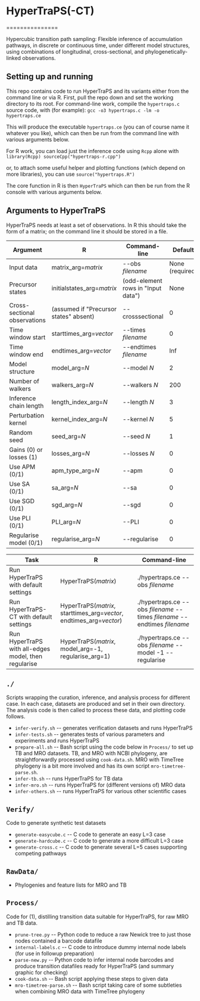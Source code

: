 # HyperTraPS(-CT)
===============

Hypercubic transition path sampling: Flexible inference of accumulation pathways, in discrete or continuous time, under different model structures, using combinations of longitudinal, cross-sectional, and phylogenetically-linked observations.

Setting up and running
-----------

This repo contains code to run HyperTraPS and its variants either from the command line or via R. First, pull the repo down and set the working directory to its root. For command-line work, compile the `hypertraps.c` source code, with (for example): 
`gcc -o3 hypertraps.c -lm -o hypertraps.ce`

This will produce the executable `hypertraps.ce` (you can of course name it whatever you like), which can then be run from the command line with various arguments below.

For R work, you can load just the inference code using `Rcpp` alone with
`library(Rcpp)
sourceCpp("hypertraps-r.cpp")`

or, to attach some useful helper and plotting functions (which depend on more libraries), you can use
`source("hypertraps.R")`

The core function in R is then `HyperTraPS` which can then be run from the R console with various arguments below.

Arguments to HyperTraPS
------

HyperTraPS needs at least a set of observations. In R this should take the form of a matrix; on the command line it should be stored in a file.

| Argument | R | Command-line | Default |
|----------|---|--------------|---------|
| Input data | matrix_arg=*matrix* | --obs *filename* | None (required) |
| Precursor states | initialstates_arg=*matrix* | (odd-element rows in "Input data") | None |
| Cross-sectional observations | (assumed if "Precursor states" absent) | --crosssectional | 0 |
| Time window start | starttimes_arg=*vector* | --times *filename* | 0 |
| Time window end | endtimes_arg=*vector* | --endtimes *filename* | Inf |
| Model structure | model_arg=*N* | --model *N* | 2 |
| Number of walkers | walkers_arg=*N* | --walkers *N* | 200 |
| Inference chain length | length_index_arg=*N* | --length *N* | 3 |
| Perturbation kernel | kernel_index_arg=*N* | --kernel *N*| 5 |
| Random seed | seed_arg=*N* | --seed *N* | 1 |
| Gains (0) or losses (1) | losses_arg=*N* | --losses *N* | 0 |
| Use APM (0/1) | apm_type_arg=*N* | --apm | 0 |
| Use SA (0/1) | sa_arg=*N* | --sa | 0 |
| Use SGD (0/1) | sgd_arg=*N* | --sgd | 0 |
| Use PLI (0/1) | PLI_arg=*N* | --PLI | 0 |
| Regularise model (0/1) | regularise_arg=*N* | --regularise | 0 |

| Task | R | Command-line |
|------|---|--------------|
| Run HyperTraPS with default settings | HyperTraPS(*matrix*) | ./hypertraps.ce --obs *filename* |
| Run HyperTraPS-CT with default settings | HyperTraPS(*matrix*, starttimes_arg=*vector*, endtimes_arg=*vector*) | ./hypertraps.ce --obs *filename* --times *filename* --endtimes *filename* |
| Run HyperTraPS with all-edges model, then regularise | HyperTraPS(*matrix*, model_arg=-1, regularise_arg=1) | ./hypertraps.ce --obs *filename* --model -1 --regularise |

`./`
----
Scripts wrapping the curation, inference, and analysis process for different case. In each case, datasets are produced and set in their own directory. The analysis code is then called to process these data, and plotting code follows.
  * `infer-verify.sh` -- generates verification datasets and runs HyperTraPS
  * `infer-tests.sh` -- generates tests of various parameters and experiments and runs HyperTraPS
  * `prepare-all.sh` -- Bash script using the code below in `Process/` to set up TB and MRO datasets. TB, and MRO with NCBI phylogeny, are straightforwardly processed using `cook-data.sh`. MRO with TimeTree phylogeny is a bit more involved and has its own script `mro-timetree-parse.sh`.
  * `infer-tb.sh` -- runs HyperTraPS for TB data
  * `infer-mro.sh` -- runs HyperTraPS for (different versions of) MRO data
  * `infer-others.sh` -- runs HyperTraPS for various other scientific cases
    
`Verify/`
---------
Code to generate synthetic test datasets
  * `generate-easycube.c` -- C code to generate an easy L=3 case
  * `generate-hardcube.c` -- C code to generate a more difficult L=3 case
  * `generate-cross.c` -- C code to generate several L=5 cases supporting competing pathways
    
`RawData/`
----------
  * Phylogenies and feature lists for MRO and TB

`Process/`
----------
Code for (1), distilling transition data suitable for HyperTraPS, for raw MRO and TB data. 
  * `prune-tree.py` -- Python code to reduce a raw Newick tree to just those nodes contained a barcode datafile
  * `internal-labels.c` -- C code to introduce dummy internal node labels (for use in followup preparation)
  * `parse-new.py` -- Python code to infer internal node barcodes and produce transition datafiles ready for HyperTraPS (and summary graphic for checking)
  * `cook-data.sh` -- Bash script applying these steps to given data
  * `mro-timetree-parse.sh` -- Bash script taking care of some subtleties when combining MRO data with TimeTree phylogeny
